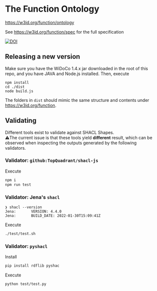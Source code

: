 # The Function Ontology

<https://w3id.org/function/ontology>

See https://w3id.org/function/spec for the full specification

[![DOI](https://zenodo.org/badge/DOI/10.5281/zenodo.595382.svg)](https://doi.org/10.5281/zenodo.595382)

## Releasing a new version

Make sure you have the WiDoCo 1.4.x jar downloaded in the root of this repo, and you have JAVA and Node.js installed.
Then, execute

```shell
npm install
cd ./dist
node build.js
```

The folders in `dist` should mimic the same structure and contents under https://w3id.org/function.

## Validating

Different tools exist to validate against SHACL Shapes. </br>
⚠️The current issue is that these tools yield **different** result,
which can be observed when inspecting the outputs generated by the following validators.

### Validator: `github:TopQuadrant/shacl-js`

Execute
```bash
npm i
npm run test
```

### Validator: Jena's `shacl`

```
❯ shacl --version
Jena:       VERSION: 4.4.0
Jena:       BUILD_DATE: 2022-01-30T15:09:41Z
```

Execute
```bash
./test/test.sh
```

### Validator: `pyshacl`

Install
```bash
pip install rdflib pyshac
```

Execute
```bash
python test/test.py
```
